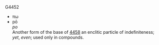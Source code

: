 G4452  
- πω  
- pō  
*po*  
Another form of the base of [4458](g4458) an enclitic particle of
indefiniteness; *yet*, *even*; used only in compounds.  
